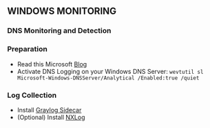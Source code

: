 ## WINDOWS MONITORING
### DNS Monitoring and Detection

### Preparation
- Read this Microsoft [Blog](https://techcommunity.microsoft.com/t5/core-infrastructure-and-security/secrets-from-the-deep-the-dns-analytical-log-part-1/ba-p/1875094)
- Activate DNS Logging on your Windows DNS Server: `wevtutil sl Microsoft-Windows-DNSServer/Analytical /Enabled:true /quiet`

### Log Collection
- Install [Graylog Sidecar](https://go2docs.graylog.org/current/getting_in_log_data/install_sidecar_on_windows.htm)
- (Optional) Install [NXLog](https://go2docs.graylog.org/current/getting_in_log_data/set_up_sidecar_collectors.htm#InstallCollectorsManually)